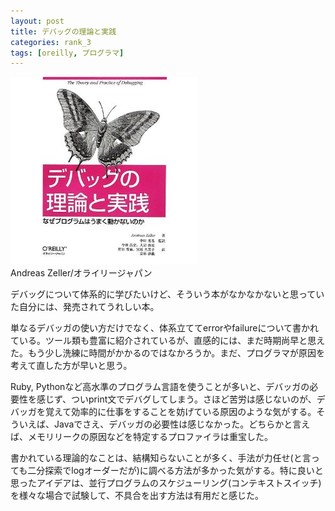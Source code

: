 ```yaml
---
layout: post
title: デバッグの理論と実践
categories: rank_3
tags: [oreilly, プログラマ]
---
```



<div class="book"><div class="book_image"><a href="http://www.amazon.co.jp/dp/4873115930"><img src="/images/debugging.jpg"></a></div><div class="book_info">Andreas Zeller/オライリージャパン</div><div class="clear"></div></div>

デバッグについて体系的に学びたいけど、そういう本がなかなかないと思っていた自分には、発売されてうれしい本。

単なるデバッガの使い方だけでなく、体系立ててerrorやfailureについて書かれている。ツール類も豊富に紹介されているが、直感的には、まだ時期尚早と思えた。もう少し洗練に時間がかかるのではなかろうか。まだ、プログラマが原因を考えて直した方が早いと思う。

Ruby, Pythonなど高水準のプログラム言語を使うことが多いと、デバッガの必要性を感じず、ついprint文でデバグしてしまう。さほど苦労は感じないのが、デバッガを覚えて効率的に仕事をすることを妨げている原因のような気がする。そういえば、Javaでさえ、デバッガの必要性は感じなかった。どちらかと言えば、メモリリークの原因などを特定するプロファイラは重宝した。

書かれている理論的なことは、結構知らないことが多く、手法が力任せ(と言っても二分探索でlogオーダーだが)に調べる方法が多かった気がする。特に良いと思ったアイデアは、並行プログラムのスケジューリング(コンテキストスイッチ)を様々な場合で試験して、不具合を出す方法は有用だと感じた。

